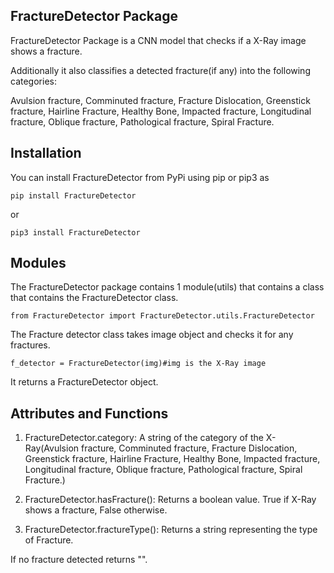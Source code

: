 ## FractureDetector Package

FractureDetector Package is a CNN model that checks if a X-Ray image shows a fracture.

Additionally it also classifies a detected fracture(if any) into the following categories:

Avulsion fracture,
Comminuted fracture,
Fracture Dislocation,
Greenstick fracture,
Hairline Fracture,
Healthy Bone,
Impacted fracture,
Longitudinal fracture,
Oblique fracture,
Pathological fracture,
Spiral Fracture.

## Installation

You can install FractureDetector from PyPi using pip or pip3 as

`pip install FractureDetector`

or

`pip3 install FractureDetector`

## Modules

The FractureDetector package contains 1 module(utils) that contains a class that contains the FractureDetector class.

`from FractureDetector import FractureDetector.utils.FractureDetector`

The Fracture detector class takes image object and checks it for any fractures.

`f_detector = FractureDetector(img)#img is the X-Ray image`

It returns a FractureDetector object.

## Attributes and Functions

1) FractureDetector.category: A string of the category of the X-Ray(Avulsion fracture, Comminuted fracture, Fracture Dislocation, Greenstick fracture, Hairline Fracture, Healthy Bone, Impacted fracture, Longitudinal fracture, Oblique fracture, Pathological fracture, Spiral Fracture.)

2) FractureDetector.hasFracture(): Returns a boolean value. True if X-Ray shows a fracture, False otherwise.

3) FractureDetector.fractureType(): Returns a string representing the type of Fracture.

If no fracture detected returns "".
